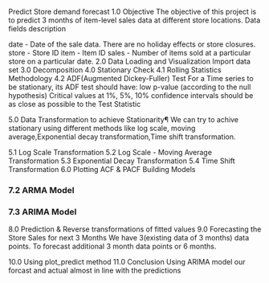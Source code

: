 Predict Store demand forecast
1.0 Objective
The objective of this project is to predict 3 months of item-level sales data at different store locations.
Data fields description

date - Date of the sale data. There are no holiday effects or store closures.
store - Store ID
item - Item ID
sales - Number of items sold at a particular store on a particular date.
2.0 Data Loading and Visualization Import data set
3.0 Decomposition
4.0 Stationary Check
4.1 Rolling Statistics Methodology
4.2 ADF(Augmented Dickey-Fuller)
Test For a Time series to be stationary, its ADF test should have: low p-value (according to the null hypothesis) Critical values at 1%, 5%, 10% confidence intervals should be as close as possible to the Test Statistic

5.0 Data Transformation to achieve Stationarity¶
We can try to achive stationary using different methods like log scale, moving average,Exponential decay transformation,Time shift transformation.

5.1 Log Scale Transformation
5.2 Log Scale - Moving Average Transformation
5.3 Exponential Decay Transformation
5.4 Time Shift Transformation
6.0 Plotting ACF & PACF
Building Models

### 7.2 ARMA Model 
### 7.3 ARIMA Model
8.0 Prediction & Reverse transformations of fitted values
9.0 Forecasting the Store Sales for next 3 Months
We have 3(existing data of 3 months) data points. To forecast additional 3 month data points or 6 months.

10.0 Using plot_predict method
11.0 Conclusion
Using ARIMA model our forcast and actual almost in line with the predictions
